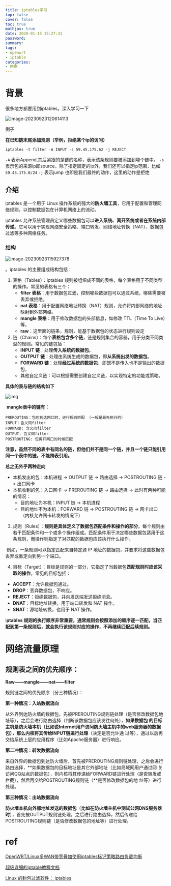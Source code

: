 ```yaml
---
title: iptables学习
top: false
cover: false
toc: true
mathjax: true
date: 2020-01-15 15:27:31
password:
summary:
tags:
- openwrt
- iptable
categories:
- 网络
---
```


# 背景

很多地方都要用到iptables。深入学习一下



![image-20230923120614113](https://cdn.jsdelivr.net/gh/kengerlwl/kengerlwl.github.io/image/dc9807ef471018a8a65a3d4d15e27f92/aafce896aada7b5170b28fbe1fd42128.png)

例子

 **在已知链末尾添加规则（举例，拒绝某个ip的访问）**

```
iptables -t filter -A INPUT -s 59.45.175.62 -j REJECT
```

`-A` 表示Append,其后紧跟的是链的名称，表示该条规则要被添加到哪个链中。 `-s` 表示包的来源ip即source。除了指定固定的ip外，我们还可以指定ip范围，比如`59.45.175.0/24` `-j` 表示jump 也即是我们最终的动作，这里的动作是拒绝

## 介绍

iptables 是一个用于 Linux 操作系统的强大的**防火墙工具**，它用于配置和管理网络规则，以控制数据包在计算机网络上的流动。

iptables 允许系统管理员定义哪些数据包可以**进入系统、离开系统或者在系统内部传递**。它可以用于实现网络安全策略、端口转发、网络地址转换（NAT）、数据包过滤等多种网络任务。



### 结构

![image-20230923115927378](https://cdn.jsdelivr.net/gh/kengerlwl/kengerlwl.github.io/image/dc9807ef471018a8a65a3d4d15e27f92/4e0d1e7a8556d67c4c4df7e888ad8d15.png)

。iptables 的主要组成结构包括：

1. 表格（Tables）：iptables 规则被组织成不同的表格，每个表格用于不同类型的操作。常见的表格有三个：
   - **filter 表格**：用于数据包过滤，控制哪些数据包可以通过系统，哪些需要被丢弃或拒绝。
   - **nat 表格**：用于配置网络地址转换（NAT）规则，允许将内部网络的地址映射到外部网络。
   - **mangle 表格**：用于修改数据包的头部信息，如修改 TTL（Time To Live）等。
   - **raw**：这里面的链条，规则，能基于数据包的状态进行规则设定
2. 链（Chains）：每个**表格包含多个链**，链是规则集合的容器，用于分类不同类型的规则。常见的链包括：
   - **INPUT 链**：处理**传入系统的数据包**。
   - **OUTPUT 链**：处理由系统生成的数据包，即**从系统出发的数据包**。
   - **FORWARD 链**：处理**经过系统的数据包**，即既不是传入也不是输出的数据包。
   - 其他自定义链：可以根据需要创建自定义链，以实现特定的功能或策略。



**具体的表与链的结构如下**

![img](https://cdn.jsdelivr.net/gh/kengerlwl/kengerlwl.github.io/image/dc9807ef471018a8a65a3d4d15e27f92/2a8d3d0aa0d83dab2f9093940b20e8b0.png)

​			**mangle表中的链有：**

```text
PREROUTING：包在到达网口时，进行规则匹配 （一般是最先执行的）
INPUT：含义同filter
FORWARD: 含义同filter
OUTPUT: 含义同filter
POSTROUTING: 包离开网口的时候匹配
```

​			**注意，虽然不同的表中有同名的链，但他们并不是同一个链，并且一个链只能引用同一个表中的链，不能跨表引用。**



**总之无外乎两种走向**

- 本机发出的包：本机进程 -> OUTPUT 链 -> 路由选择 -> POSTROUTING 链 -> 出口网卡
- 本机收到的包：入口网卡 -> PREROUTING 链 -> 路由选择 -> 此时有两种可能的情况：
  - 目的地址为本机：INPUT 链 -> 本机进程
  - 目的地址不为本机：FORWARD 链 -> POSTROUTING 链 -> 网卡出口（内核允许网卡转发的情况下）

3. 规则（Rules）：**规则是具体定义了数据包匹配条件和操作的部分**。每个规则由若干匹配条件和一个或多个操作组成。匹配条件用于决定哪些数据包适用于这条规则，而操作则指定了对匹配的数据包应该执行什么操作。

​		例如，一条规则可以指定匹配来自特定源 IP 地址的数据包，并要求将这些数据包丢弃或重定向到另一个端口。

4. 目标（Target）：目标是规则的一部分，它指定了当数据包**匹配规则时应该采取的操作**。常见的目标包括：

- **ACCEPT**：允许数据包通过。
- **DROP**：丢弃数据包，不响应。
- **REJECT**：拒绝数据包，并向发送端发送拒绝消息。
- **DNAT**：目标地址转换，用于端口转发和 NAT 操作。
- **SNAT**：源地址转换，也用于 NAT 操作。

i**ptables 规则的执行顺序非常重要，通常规则会按照添加的顺序逐一匹配，当匹配到第一条规则后，就会执行该规则对应的操作，不再继续匹配后续规则。**



# 网络流量原理

## **规则表之间的优先顺序：**

**Raw——mangle——nat——filter**

规则链之间的优先顺序（分三种情况）：

**第一种情况：入站数据流向**

从外界到达防火墙的数据包，先被PREROUTING规则链处理（是否修改数据包地址等），之后会进行路由选择（判断该数据包应该发往何处），**如果数据包 的目标主机是防火墙本机（比如说Internet用户访问防火墙主机中的web服务器的数据包），那么内核将其传给INPUT链进行处理**（决定是否允许通 过等），通过以后再交给系统上层的应用程序（比如Apache服务器）进行响应。

**第二冲情况：转发数据流向**

来自外界的数据包到达防火墙后，首先被PREROUTING规则链处理，之后会进行路由选择，**如果数据包的目标地址是其它外部地址（比如局域网用户通过网 关访问QQ站点的数据包），则内核将其传递给FORWARD链进行处理（是否转发或拦截），然后再交给POSTROUTING规则链（**是否修改数据包的地 址等）进行处理。

**第三种情况：出站数据流向**

**防火墙本机向外部地址发送的数据包**（**比如在防火墙主机中测试公网DNS服务器时**），首先被OUTPUT规则链处理，之后进行路由选择，然后传递给POSTROUTING规则链（是否修改数据包的地址等）进行处理。

# ref

[OpenWRT/Linux多WAN带宽叠加使用iptables标记策略路由负载均衡](https://www.haiyun.me/archives/iptables-nth-mark-route-load.html)

[超级详细的iptable教程文档](https://www.cnblogs.com/Dicky-Zhang/p/5904429.html)

[Linux 的封包过滤软件： iptables](http://cn.linux.vbird.org/linux_server/0250simple_firewall_3.php#netfilter)
